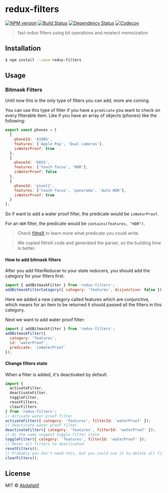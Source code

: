 # redux-filters 
[![NPM version][npm-image]][npm-url] 
[![Build Status][travis-image]][travis-url]
[![Dependency Status][daviddm-image]][daviddm-url]
[![Codecov][codecov-image]][codecov-url]
> fast redux filters using bit operations and reselect memoization

## Installation

```sh
$ npm install --save redux-filters
```

## Usage

### Bitmask Filters
Until now this is the only type of filters you can add, more are coming.

You can use this type of filter if you have a `predicate` you want to check on every filterable item. Like if you have an array of objects (phones) like the following:

```js
export const phones = [
  {
    phoneId: 'A1905',
    features: ['Apple Pay', 'Dual cameras'],
    isWaterProof: true
  },
  {
    phoneId: 'D855',
    features: ['touch focus', 'HDR'],
    isWaterProof: false
  },
  {
    phoneId: 'pixel2',
    features: ['touch focus', 'panorama', 'Auto HDR'],
    isWaterProof: true
  }
];
```

So if want to add a water proof filter, the predicate would be `isWaterProof`.

For an `HDR` filter, the predicate would be `contains(features, "HDR")`.

> Check [filtreX](https://github.com/joewalnes/filtrex) to learn more what predicate you could write.

> We copied filtreX code and generated the parser, so the building time is better.

#### How to add bitmask filters
After you add filterReducer to your state reducers, you should add the category for your filters first.
```js
import { addBitmaskFilter } from 'redux-filters';
addBitmaskFilterCategory({ category: 'features', disjunctive: false });
```
Here we added a new category called features which are conjunctive, which means for an item to be returned it should passed all the filters in this category.

Next we want to add water proof filter:
```js
import { addBitmaskFilter } from 'redux-filters';
addBitmaskFilter({
  category: 'features',
  id: 'waterProof',
  predicate: `isWaterProof`
});
```

#### Change filters state
When a filter is added, it's deactivated by default.
```js
import {
  activateFilter,
  deactivateFilter,
  toggleFilter,
  resetFilters,
  clearFilters
} from 'redux-filters';
// Activate water proof filter
activateFilter({ category: 'features', filterId: 'waterProof' });
// Deactivate water proof filter
deactivateFilter({ category: 'features', filterId: 'waterProof' });
// As the name suggest toggle filter state
toggleFilter({ category: 'features', filterId: 'waterProof' });
// Reset all filters to deactivated
resetFilters();
// Probably you don't need this, but you could use it to delete all filters
clearFilters();
```
## License

MIT © [Abdallatif]()


[npm-image]: https://badge.fury.io/js/redux-filters.svg
[npm-url]: https://npmjs.org/package/redux-filters
[travis-image]: https://travis-ci.org/Abdallatif/redux-filters.svg?branch=master
[travis-url]: https://travis-ci.org/Abdallatif/redux-filters
[codecov-image]: https://codecov.io/gh/Abdallatif/redux-filters/branch/master/graph/badge.svg
[codecov-url]: https://codecov.io/gh/Abdallatif/redux-filters
[daviddm-image]: https://david-dm.org/Abdallatif/redux-filters.svg?theme=shields.io
[daviddm-url]: https://david-dm.org/Abdallatif/redux-filters
